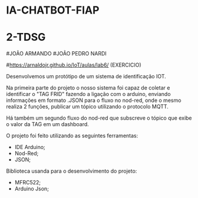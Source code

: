 # IA-CHATBOT-FIAP

# 2-TDSG
#JOÃO ARMANDO
#JOÃO PEDRO NARDI


#https://arnaldojr.github.io/IoT/aulas/lab6/ (EXERCICIO)

Desenvolvemos um protótipo de um sistema de identificação IOT.

Na primeira parte do projeto o nosso sistema foi capaz de coletar e identificar o "TAG FRID" fazendo a ligação com o arduino, enviando informações em formato .JSON para o fluxo no nod-red, onde o mesmo realiza 2 funções, publicar um tópico utilizando o protocolo MQTT.

Há também um segundo fluxo do nod-red que subscreve o tópico que exibe o valor da TAG em um dashboard.


O projeto foi feito utilizando as seguintes ferramentas:
- IDE Arduino;
- Nod-Red;
- JSON;

Biblioteca usanda para o desenvolvimento do projeto: 
- MFRC522;
- Arduino Json;
